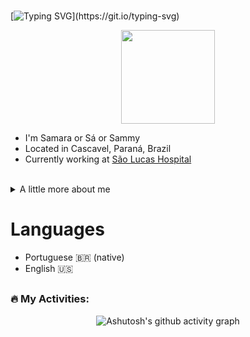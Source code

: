 <!--<div align="center">
  Avatar
  <div align="center">
  <img src="Imagens/Perfil.png" alt="Profile Picture">
</div>--->

###

[![Typing SVG](https://readme-typing-svg.herokuapp.com/?color=EE05F7&size=25&center=true&vCenter=true&width=1000&lines=Hi+My+Name+Samara+Nunes;Welcome+to+my+Github!)](https://git.io/typing-svg)

<div align=center>
<img height="150em" src="https://camo.githubusercontent.com/700c1e9358406971d2c5c39db87ec8e4a6d7142585744b2fa6dd280c1d6412a6/68747470733a2f2f692e70696e696d672e636f6d2f6f726967696e616c732f34352f30392f39352f34353039393563343039653434636664353564323933373537616237623463612e676966">
</div>

- I'm Samara or Sá or Sammy
- Located in Cascavel, Paraná, Brazil
- Currently working at [São Lucas Hospital](https://saolucashospital.gupy.io/)

<br>

<details><summary>A little more about me</summary>
<h3 align="left">Bio</h3>

Hello! My name is Samara, a 20-year-old psychology enthusiast and dedicated psychologist. My goal is to deeply understand the human mind and use that knowledge to make a difference in people's lives.

I graduated with a degree in Psychology and am on the path to enhance my career. In addition to clinical practices and ongoing studies, I discovered GitHub through friends and use the platform as an essential tool for my projects. Here, I organize my research, share collaborations, and explore new techniques and methodologies in the field of psychology. I believe that the intersection of psychology and technology has immense potential for innovation in the field of mental health.

- 🎓 Bachelor's Degree in Psychology - Centro Universitário São Lucas
- 📚 I am currently learning more about neuroscience and advanced psychotherapy techniques
- 💖 In my free time, I love working out at the gym, playing volleyball, reading books, and playing video games
</details>

# Languages 
- Portuguese 🇧🇷 (native)
- English 🇺🇸

##

<h3 align="left">🔥 My Activities:</h3>

<div align="center">
  
![Ashutosh's github activity graph](https://ssr-contributions-svg.vercel.app/_/Samara4ry?chart=3dbar&gap=0.6&scale=2&flatten=2&animation=wave&animation_duration=1&animation_delay=0.05&animation_amplitude=20&animation_frequency=0.5&animation_wave_center=10_0&format=svg&weeks=30&theme=pink) 

</div>

###
